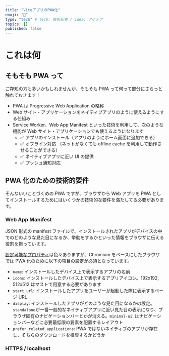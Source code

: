 ```yaml
---
title: "ViteアプリのPWA化"
emoji: "🌊"
type: "tech" # tech: 技術記事 / idea: アイデア
topics: []
published: false
---
```


# これは何

## そもそも PWA って

ご存知の方も多いかもしれませんが、そもそも PWA って何って部分にさらっと触れておきます！

- PWA は Progressive Web Application の略称
- Web サイト・アプリケーションをネイティブアプリのように使えるようにする仕組み
- Service Worker、Web App Manifest といった技術を利用して、次のような機能が Web サイト・アプリケーションでも使えるようになります
  - ✅ アプリのインストール（アプリのようにホーム画面に追加できる）
  - ✅ オフライン対応 （ネットがなくても offline cache を利用して動作させることができる）
  - ✅ ネイティブアプリに近い UI の提供
  - ✅ プッシュ通知対応

## PWA 化のための技術的要件

そんないいことづくめの PWA ですが、ブラウザから Web アプリを PWA としてインストールするためにはいくつかの技術的な要件を満たしてる必要があります。

### Web App Manifest

JSON 形式の manifest ファイルで、インストールされたアプリがデバイスの中でのどのような見た目になるか、挙動をするかといった情報をブラウザに伝える役割を担っています。

[設定可能なプロパティ](https://developer.mozilla.org/en-US/docs/Web/Manifest)は色々ありますが、Chromium をベースにしたブラウザでは PWA 化のために以下の項目の設定が必須となっています。

- `name`: インストールしたデバイス上で表示するアプリの名前
- `icons`: インストールしたデバイス上で表示するアプリアイコン。192x192, 512x512 はマストで用意する必要があります
- `start_url`: インストールしたアプリをユーザーが起動した際に表示するページ URL
- `display`: インストールしたアプリがどのような見た目になるかの設定。`standalone`が一番一般的なネイティブアプリに近い見た目の表示になり、ブラウザ固有のナビゲーションバーとかが消える。`minimal-ui`: はナビゲーションバーなどに必要最低限の要素を配置するレイアウト
- `prefer_related_applications`: PWA ではないネイティブのアプリが存在し、そちらのダウンロードを推奨するかどうか

### HTTPS / localhost
